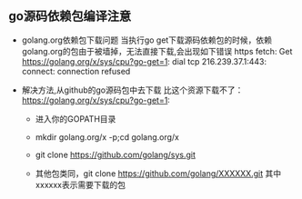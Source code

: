## go源码依赖包编译注意
- golang.org依赖包下载问题
    当执行go get下载源码依赖包的时候，依赖golang.org的包由于被墙掉，无法直接下载,会出现如下错误
    https fetch: Get https://golang.org/x/sys/cpu?go-get=1: dial tcp 216.239.37.1:443: connect: connection refused

- 解决方法,从github的go源码包中去下载
    比这个资源下载不了：https://golang.org/x/sys/cpu?go-get=1:
    - 进入你的GOPATH目录
    - mkdir golang.org/x -p;cd golang.org/x
    - git clone https://github.com/golang/sys.git

    - 其他包类同，git clone https://github.com/golang/XXXXXX.git
        其中xxxxxx表示需要下载的包

